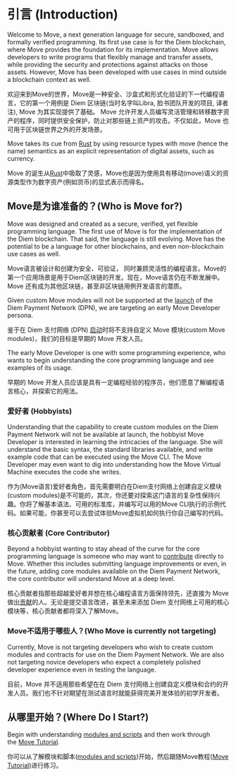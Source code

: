 # 引言 (Introduction)

Welcome to Move, a next generation language for secure, sandboxed, and formally verified programming. Its first use case is for the Diem blockchain, where Move provides the foundation for its implementation. Move allows developers to write programs that flexibly manage and transfer assets, while providing the security and protections against attacks on those assets. However, Move has been developed with use cases in mind outside a blockchain context as well.

欢迎来到Move的世界，Move是一种安全、沙盒式和形式化验证的下一代编程语言，它的第一个用例是 Diem 区块链(当时名字叫Libra, 脸书团队开发的项目, 译者注), Move 为其实现提供了基础。 Move 允许开发人员编写灵活管理和转移数字资产的程序，同时提供安全保护，防止对那些链上资产的攻击。不仅如此，Move 也可用于区块链世界之外的开发场景。

Move takes its cue from [Rust](https://www.rust-lang.org/) by using resource types with move (hence the name) semantics as an explicit representation of digital assets, such as currency.

Move 的诞生从[Rust](https://www.rust-lang.org/)中吸取了灵感，Move也是因为使用具有移动(move)语义的资源类型作为数字资产(例如货币)的显式表示而得名。

## Move是为谁准备的？(Who is Move for?)

Move was designed and created as a secure, verified, yet flexible programming language. The first use of Move is for the implementation of the Diem blockchain. That said, the language is still evolving. Move has the potential to be a language for other blockchains, and even non-blockchain use cases as well.

Move语言被设计和创建为安全、可验证， 同时兼顾灵活性的编程语言。Move的第一个应用场景是用于Diem区块链的开发。现在，Move语言仍在不断发展中。Move 还有成为其他区块链，甚至非区块链用例开发语言的潜质。

Given custom Move modules will not be supported at the [launch](https://diem.com/white-paper/#whats-next) of the Diem Payment Network (DPN), we are targeting an early Move Developer persona.

鉴于在 Diem 支付网络 (DPN) [启动](https://diem.com/white-paper/#whats-next)时将不支持自定义 Move 模块(custom Move modules)，我们的目标是早期的 Move 开发人员。

The early Move Developer is one with some programming experience, who wants to begin understanding the core programming language and see examples of its usage.

早期的 Move 开发人员应该是具有一定编程经验的程序员，他们愿意了解编程语言核心，并探索它的用法。

### 爱好者 (Hobbyists)

Understanding that the capability to create custom modules on the Diem Payment Network will not be available at launch, the hobbyist Move Developer is interested in learning the intricacies of the language. She will understand the basic syntax, the standard libraries available, and write example code that can be executed using the Move CLI. The Move Developer may even want to dig into understanding how the Move Virtual Machine executes the code she writes.

作为(Move语言)爱好者角色，首先需要明白在Diem支付网络上创建自定义模块(custom modules)是不可能的，其次，你还要对探索这门语言的复杂性保持兴趣。你将了解基本语法、可用的标准库，并编写可以用的Move CLI执行的示例代码。如果可能，你甚至可以去尝试体验Move虚拟机如何执行你自己编写的代码。

### 核心贡献者 (Core Contributor)

Beyond a hobbyist wanting to stay ahead of the curve for the core programming language is someone who may want to [contribute](https://diem.com/en-US/cla-sign/) directly to Move. Whether this includes submitting language improvements or even, in the future, adding core modules available on the Diem Payment Network, the core contributor will understand Move at a deep level.

核心贡献者指那些超越爱好者并想在核心编程语言方面保持领先，还直接为 Move 做出[贡献](https://diem.com/en-US/cla-sign/)的人。无论是提交语言改进，甚至未来添加 Diem 支付网络上可用的核心模块等，核心贡献者都将深入了解Move。

### Move不适用于哪些人？(Who Move is currently not targeting)

Currently, Move is not targeting developers who wish to create custom modules and contracts for use on the Diem Payment Network. We are also not targeting novice developers who expect a completely polished developer experience even in testing the language.

目前，Move 并不适用那些希望在在 Diem 支付网络上创建自定义模块和合约的开发人员。我们也不针对期望在测试语言时就能获得完美开发体验的初学开发者。

## 从哪里开始？(Where Do I Start?)

Begin with understanding [modules and scripts](https://move-language.github.io/move/modules-and-scripts.html) and then work through the [Move Tutorial](https://move-language.github.io/move/creating-coins.html).

你可以从了解模块和脚本([modules and scripts](./modules-and-scripts.html))开始，然后跟随Move教程([Move Tutorial](https://move-language.github.io/move/creating-coins.html))进行练习。
